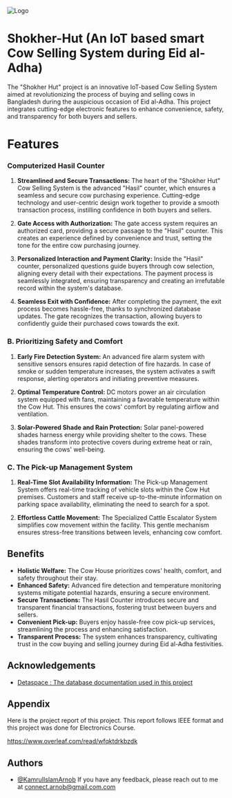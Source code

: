 
![Logo](https://dev-to-uploads.s3.amazonaws.com/uploads/articles/th5xamgrr6se0x5ro4g6.png)

# Shokher-Hut (An IoT based smart Cow Selling System during Eid al-Adha)

The "Shokher Hut" project is an innovative IoT-based Cow Selling System aimed at revolutionizing the process of buying and selling cows in Bangladesh during the auspicious occasion of Eid al-Adha. This project integrates cutting-edge electronic features to enhance convenience, safety, and transparency for both buyers and sellers.

# Features

### Computerized Hasil Counter

1. **Streamlined and Secure Transactions:** The heart of the "Shokher Hut" Cow Selling System is the advanced "Hasil" counter, which ensures a seamless and secure cow purchasing experience. Cutting-edge technology and user-centric design work together to provide a smooth transaction process, instilling confidence in both buyers and sellers.

2. **Gate Access with Authorization:** The gate access system requires an authorized card, providing a secure passage to the "Hasil" counter. This creates an experience defined by convenience and trust, setting the tone for the entire cow purchasing journey.

3. **Personalized Interaction and Payment Clarity:** Inside the "Hasil" counter, personalized questions guide buyers through cow selection, aligning every detail with their expectations. The payment process is seamlessly integrated, ensuring transparency and creating an irrefutable record within the system's database.

4. **Seamless Exit with Confidence:** After completing the payment, the exit process becomes hassle-free, thanks to synchronized database updates. The gate recognizes the transaction, allowing buyers to confidently guide their purchased cows towards the exit.

### B. Prioritizing Safety and Comfort

1. **Early Fire Detection System:** An advanced fire alarm system with sensitive sensors ensures rapid detection of fire hazards. In case of smoke or sudden temperature increases, the system activates a swift response, alerting operators and initiating preventive measures.

2. **Optimal Temperature Control:** DC motors power an air circulation system equipped with fans, maintaining a favorable temperature within the Cow Hut. This ensures the cows' comfort by regulating airflow and ventilation.

3. **Solar-Powered Shade and Rain Protection:** Solar panel-powered shades harness energy while providing shelter to the cows. These shades transform into protective covers during extreme heat or rain, ensuring the cows' well-being.

### C. The Pick-up Management System

1. **Real-Time Slot Availability Information:** The Pick-up Management System offers real-time tracking of vehicle slots within the Cow Hut premises. Customers and staff receive up-to-the-minute information on parking space availability, eliminating the need to search for a spot.

2. **Effortless Cattle Movement:** The Specialized Cattle Escalator System simplifies cow movement within the facility. This gentle mechanism ensures stress-free transitions between levels, enhancing cow comfort.

## Benefits

- **Holistic Welfare:** The Cow House prioritizes cows' health, comfort, and safety throughout their stay.
- **Enhanced Safety:** Advanced fire detection and temperature monitoring systems mitigate potential hazards, ensuring a secure environment.
- **Secure Transactions:** The Hasil Counter introduces secure and transparent financial transactions, fostering trust between buyers and sellers.
- **Convenient Pick-up:** Buyers enjoy hassle-free cow pick-up services, streamlining the process and enhancing satisfaction.
- **Transparent Process:** The system enhances transparency, cultivating trust in the cow buying and selling journey during Eid al-Adha festivities.

## Acknowledgements

 - [Detaspace : The database documentation used in this project](https://deta.space/docs/en/)


## Appendix

Here is the project report of this project. This report follows IEEE format and this project was done for Electronics Course.

https://www.overleaf.com/read/wfqktdrkbzdk

## Authors

- [@KamrulIslamArnob](https://www.github.com/KamrulIslamArnob)
If you have any feedback, please reach out to me at connect.arnob@gmail.com.com

